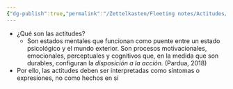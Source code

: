 ```yaml
---
{"dg-publish":true,"permalink":"/Zettelkasten/Fleeting notes/Actitudes/","noteIcon":"","created":"2025-05-25T22:56:17.985-04:00"}
---
```



- ¿Qué son las actitudes?
    - Son estados mentales que funcionan como puente entre un estado psicológico y el mundo exterior. Son procesos motivacionales, emocionales, perceptuales y cognitivos que, en la medida que son durables, configuran la _disposición a la acción._ (Pardua, 2018)
- Por ello, las actitudes deben ser interpretadas como síntomas o expresiones, no como hechos en sí